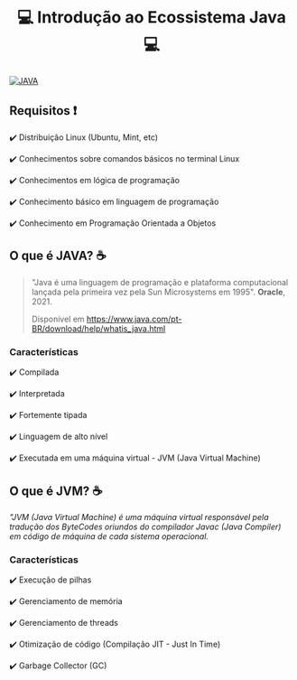 # <p align="center"> 💻 Introdução ao Ecossistema Java 💻
[![JAVA](https://img.shields.io/badge/Java-ED8B00?style=for-the-badge&logo=java&logoColor=white)](#)

## Requisitos ❗
  ✔️ Distribuição Linux (Ubuntu, Mint, etc)
  
  ✔️ Conhecimentos sobre comandos básicos no terminal Linux
  
  ✔️ Conhecimentos em lógica de programação
  
  ✔️ Conhecimento básico em linguagem de programação
  
  ✔️ Conhecimento em Programação Orientada a Objetos
  
## O que é JAVA? ☕
> "Java é uma linguagem de programação e plataforma computacional lançada pela primeira vez pela Sun Microsystems em 1995". **Oracle**, 2021. 
> 
> Disponível em <https://www.java.com/pt-BR/download/help/whatis_java.html>

### Características
  ✔️ Compilada
  
  ✔️ Interpretada
  
  ✔️ Fortemente tipada
  
  ✔️ Linguagem de alto nível
  
  ✔️ Executada em uma máquina virtual - JVM (Java Virtual Machine)
  
## O que é JVM? ☕
  *"JVM (Java Virtual Machine) é uma máquina virtual responsável pela tradução dos ByteCodes oriundos do compilador Javac (Java Compiler) em código de máquina de cada sistema operacional.*
  
### Características
  ✔️ Execução de pilhas
  
  ✔️ Gerenciamento de memória
  
  ✔️ Gerenciamento de threads
  
  ✔️ Otimização de código (Compilação JIT - Just In Time)
  
  ✔️ Garbage Collector (GC)
